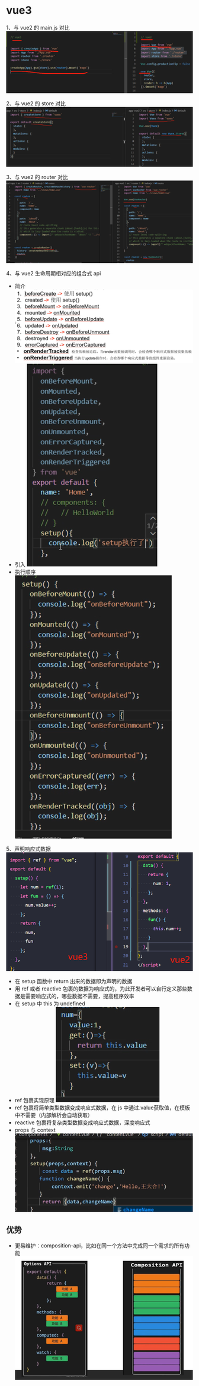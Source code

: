 <!-- created by mayingying on 2021.04.05 -->
# vue3

1、与 vue2 的 main.js 对比
![mainjs](./img/mainjs.png)

2、与 vue2 的 store 对比
![store](./img/store.png)

3、与 vue2 的 router 对比
![router](./img/router.png)

4、与 vue2 生命周期相对应的组合式 api

- 简介
![life](./img/life-api.png)
- 引入
![import](./img/import-api.png)
- 执行顺序
![run](./img/run-api.png)

5、声明响应式数据
![data](./img/data.png)

- 在 setup 函数中 return 出来的数据即为声明的数据
- 用 ref 或者 reactive 包裹的数据为响应式的，为此开发者可以自行定义那些数据是需要响应式的，哪些数据不需要，提高程序效率
- 在 setup 中 this 为 undefined
- ref 包裹实现原理
![ref](./img/ref(1).png)
- ref 包裹将简单类型数据变成响应式数据，在 js 中通过.value获取值，在模板中不需要（内部解析会自动获取）
- reactive 包裹将复杂类型数据变成响应式数据，深度响应式
- props 与 context
![ref](./img/props-context.png)

## 优势

- 更易维护：composition-api，比如在同一个方法中完成同一个需求的所有功能
![data](./img/composition-api.png)